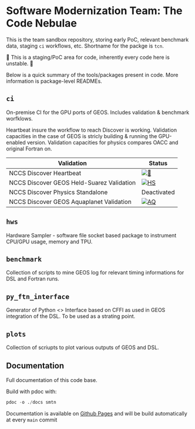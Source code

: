 
# Software Modernization Team: The Code Nebulae

This is the team sandbox repository, storing early PoC, relevant benchmark data, staging `ci` workflows, etc.
Shortname for the packge is `tcn`.

🚧 This is a staging/PoC area for code, inherently every code here is unstable. 🚧

Below is a quick summary of the tools/packages present in code. More information is package-level READMEs.

## `ci`

On-premise CI for the GPU ports of GEOS. Includes validation & benchmark worfklows.

Heartbeat insure the workflow to reach Discover is working.
Validation capacities in the case of GEOS is stricly building & running the GPU-enabled version.
Validation capacities for physics compares OACC and original Fortran on.

| Validation                    | Status    |
| ------------------------------------------ | --------- |
| NCCS Discover Heartbeat                    | [![💓](https://github.com/GEOS-ESM/SMT-Nebulae/actions/workflows/discover_heartbeat_nightly.yml/badge.svg)](https://github.com/GEOS-ESM/SMT-Nebulae/actions/workflows/discover_heartbeat_nightly.yml) |
| NCCS Discover GEOS Held-Suarez Validation  | [![HS](https://github.com/GEOS-ESM/SMT-Nebulae/actions/workflows/discover_hs_nightly.yml/badge.svg)](https://github.com/GEOS-ESM/SMT-Nebulae/actions/workflows/discover_hs_nightly.yml) |
| NCCS Discover Physics Standalone           | Deactivated |
| NCCS Discover GEOS Aquaplanet Validation   | [![AQ](https://github.com/GEOS-ESM/SMT-Nebulae/actions/workflows/discover_aq_nightly.yml/badge.svg)](https://github.com/GEOS-ESM/SMT-Nebulae/actions/workflows/discover_aq_nightly.yml) |

## `hws`

Hardware Sampler - software file socket based package to instrument CPU/GPU usage, memory and TPU.

## `benchmark`

Collection of scripts to mine GEOS log for relevant timing informations for DSL and Fortran runs.

## `py_ftn_interface`

Generator of Python <> Interface based on CFFI as used in GEOS integration of the DSL. To be used as a strating point.

## `plots`

Collection of scriupts to plot various outputs of GEOS and DSL.

## Documentation

Full documentation of this code base.

Build with pdoc with:

```python
pdoc -o ./docs smtn
```

Documentation is available on [Github Pages](https://geos-esm.github.io/SMT-Nebulae/SMT-Nebulae.html) and will be build automatically at every `main` commit
